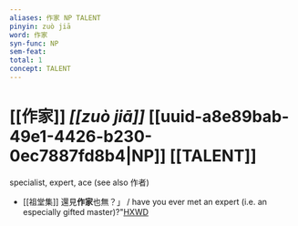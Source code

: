 ```yaml
---
aliases: 作家 NP TALENT
pinyin: zuò jiā
word: 作家
syn-func: NP
sem-feat: 
total: 1
concept: TALENT 
---
```

# [[作家]] *[[zuò jiā]]*  [[uuid-a8e89bab-49e1-4426-b230-0ec7887fd8b4|NP]] [[TALENT]]
specialist, expert, ace (see also 作者)
 - [[祖堂集]] 還見**作家**也無？」 / have you ever met an expert (i.e. an especially gifted master)?"[HXWD](https://hxwd.org/textview.html?location=KR6q0002_Yan_016-4114a.14)